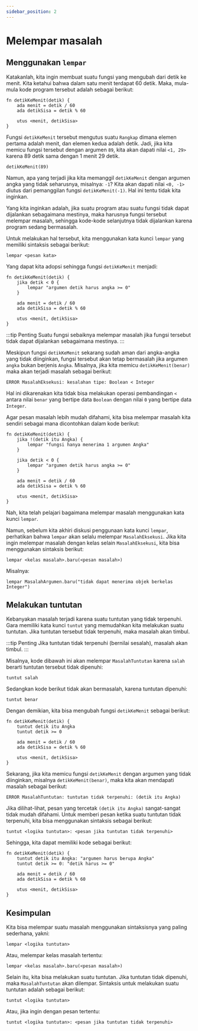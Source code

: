 ```yaml
---
sidebar_position: 2
---
```


# Melempar masalah

## Menggunakan `lempar`

Katakanlah, kita ingin membuat suatu fungsi yang mengubah dari detik ke menit. Kita ketahui bahwa dalam satu menit terdapat 60 detik. Maka, mula-mula kode program tersebut adalah sebagai berikut:

```gara
fn detikKeMenit(detik) {
    ada menit = detik / 60
    ada detikSisa = detik % 60

    utus <menit, detikSisa>
}
```

Fungsi `detikKeMenit` tersebut mengutus suatu `Rangkap` dimana elemen pertama adalah menit, dan elemen kedua adalah detik. Jadi, jika kita memicu fungsi tersebut dengan argumen `89`, kita akan dapati nilai `<1, 29>` karena 89 detik sama dengan 1 menit 29 detik.

```gara title="Memanggil fungsi detikKeMenit"
detikKeMenit(89)
```

Namun, apa yang terjadi jika kita memanggil `detikKeMenit` dengan argumen angka yang tidak seharusnya, misalnya: `-1`? Kita akan dapati nilai `<0, -1>` diutus dari pemanggilan fungsi `detikKeMenit(-1)`. Hal ini tentu tidak kita inginkan.

Yang kita inginkan adalah, jika suatu program atau suatu fungsi tidak dapat dijalankan sebagaimana mestinya, maka harusnya fungsi tersebut melempar masalah, sehingga kode-kode selanjutnya tidak dijalankan karena program sedang bermasalah.

Untuk melakukan hal tersebut, kita menggunakan kata kunci `lempar` yang memiliki sintaksis sebagai berikut:

```
lempar <pesan kata>
```

Yang dapat kita adopsi sehingga fungsi `detikKeMenit` menjadi:

```gara
fn detikKeMenit(detik) {
    jika detik < 0 {
        lempar "argumen detik harus angka >= 0"
    }

    ada menit = detik / 60
    ada detikSisa = detik % 60

    utus <menit, detikSisa>
}
```

:::tip Penting
Suatu fungsi sebaiknya melempar masalah jika fungsi tersebut tidak dapat dijalankan sebagaimana mestinya.
:::

Meskipun fungsi `detikKeMenit` sekarang sudah aman dari angka-angka yang tidak diinginkan, fungsi tersebut akan tetap bermasalah jika argumen `angka` bukan berjenis `Angka`. Misalnya, jika kita memicu `detikKeMenit(benar)` maka akan terjadi masalah sebagai berikut:

```
ERROR MasalahEksekusi: kesalahan tipe: Boolean < Integer
```

Hal ini dikarenakan kita tidak bisa melakukan operasi pembandingan `<` antara nilai `benar` yang bertipe data `Boolean` dengan nilai `0` yang bertipe data `Integer`.

Agar pesan masalah lebih mudah difahami, kita bisa melempar masalah kita sendiri sebagai mana dicontohkan dalam kode berikut:

```gara
fn detikKeMenit(detik) {
    jika !(detik itu Angka) {
        lempar "fungsi hanya menerima 1 argumen Angka"
    }

    jika detik < 0 {
        lempar "argumen detik harus angka >= 0"
    }

    ada menit = detik / 60
    ada detikSisa = detik % 60

    utus <menit, detikSisa>
}
```

Nah, kita telah pelajari bagaimana melempar masalah menggunakan kata kunci `lempar`.

Namun, sebelum kita akhiri diskusi penggunaan kata kunci `lempar`, perhatikan bahwa `lempar` akan selalu melempar `MasalahEksekusi`. Jika kita ingin melempar masalah dengan kelas selain `MasalahEksekusi`, kita bisa menggunakan sintaksis berikut:

```
lempar <kelas masalah>.baru(<pesan masalah>)
```

Misalnya:

```gara
lempar MasalahArgumen.baru("tidak dapat menerima objek berkelas Integer")
```

## Melakukan tuntutan

Kebanyakan masalah terjadi karena suatu tuntutan yang tidak terpenuhi. Gara memiliki kata kunci `tuntut` yang memudahkan kita melakukan suatu tuntutan. Jika tuntutan tersebut tidak terpenuhi, maka masalah akan timbul.

:::tip Penting
Jika tuntutan tidak terpenuhi (bernilai sesalah), masalah akan timbul.
:::

Misalnya, kode dibawah ini akan melempar `MasalahTuntutan` karena `salah` berarti tuntutan tersebut tidak dipenuhi:

```gara
tuntut salah
```

Sedangkan kode berikut tidak akan bermasalah, karena tuntutan dipenuhi:

```gara
tuntut benar
```

Dengan demikian, kita bisa mengubah fungsi `detikKeMenit` sebagai berikut:

```gara
fn detikKeMenit(detik) {
    tuntut detik itu Angka
    tuntut detik >= 0

    ada menit = detik / 60
    ada detikSisa = detik % 60

    utus <menit, detikSisa>
}
```

Sekarang, jika kita memicu fungsi `detikKeMenit` dengan argumen yang tidak diinginkan, misalnya `detikKeMenit(benar)`, maka kita akan mendapati masalah sebagai berikut:

```
ERROR MasalahTuntutan: tuntutan tidak terpenuhi: (detik itu Angka)
```

Jika dilihat-lihat, pesan yang tercetak `(detik itu Angka)` sangat-sangat tidak mudah difahami. Untuk memberi pesan ketika suatu tuntutan tidak terpenuhi, kita bisa menggunakan sintaksis sebagai berikut:

```
tuntut <logika tuntutan>: <pesan jika tuntutan tidak terpenuhi>
```

Sehingga, kita dapat memiliki kode sebagai berikut:

```gara
fn detikKeMenit(detik) {
    tuntut detik itu Angka: "argumen harus berupa Angka"
    tuntut detik >= 0: "detik harus >= 0"

    ada menit = detik / 60
    ada detikSisa = detik % 60

    utus <menit, detikSisa>
}
```

## Kesimpulan

Kita bisa melempar suatu masalah menggunakan sintaksisnya yang paling sederhana, yakni:

```
lempar <logika tuntutan>
```

Atau, melempar kelas masalah tertentu:

```
lempar <kelas masalah>.baru(<pesan masalah>)
```

Selain itu, kita bisa melakukan suatu tuntutan. Jika tuntutan tidak dipenuhi, maka `MasalahTuntutan` akan dilempar. Sintaksis untuk melakukan suatu tuntutan adalah sebagai berikut:

```
tuntut <logika tuntutan>
```

Atau, jika ingin dengan pesan tertentu:

```
tuntut <logika tuntutan>: <pesan jika tuntutan tidak terpenuhi>
```
